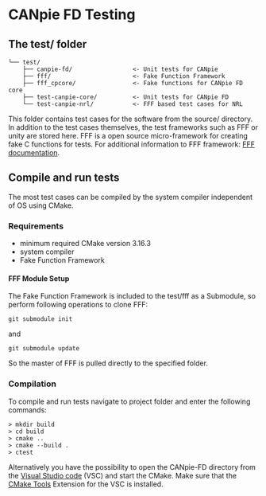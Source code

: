 # CANpie FD Testing

## The test/ folder

```project_folder
└── test/
    ├── canpie-fd/                 <- Unit tests for CANpie
    ├── fff/                       <- Fake Function Framework
    ├── fff_cpcore/                <- Fake functions for CANpie FD core 
    ├── test-canpie-core/          <- Unit tests for CANpie FD
    └── test-canpie-nrl/           <- FFF based test cases for NRL 
```

This folder contains test cases for the software from the source/ directory. In addition to the test cases themselves, 
the test frameworks such as FFF or unity are stored here. FFF is a open source micro-framework for creating fake C 
functions for tests. For additional information to FFF framework: [FFF documentation](test/fff/README.md).

## Compile and run tests

The most test cases can be compiled by the system compiler independent of OS using CMake.

### Requirements

* minimum required CMake version 3.16.3
* system compiler
* Fake Function Framework

#### FFF Module Setup

The Fake Function Framework is included to the test/fff as a Submodule, so perform following operations to clone FFF:

    git submodule init

and

    git submodule update

So the master of FFF is pulled directly to the specified folder.

### Compilation

To compile and run tests navigate to project folder and enter the following commands:

  ``` shell
  > mkdir build
  > cd build
  > cmake ..
  > cmake --build .
  > ctest 
  ``` 
Alternatively you have the possibility to open the CANpie-FD directory from the 
[Visual Studio code](https://code.visualstudio.com/) (VSC) and start the CMake.
Make sure that the [CMake Tools](https://marketplace.visualstudio.com/items?itemName=ms-vscode.cmake-tools) Extension
for the VSC is installed.
